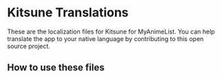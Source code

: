 # Kitsune Translations
These are the localization files for Kitsune for MyAnimeList. You can help translate the app to your native language by contributing to this open source project.

## How to use these files


